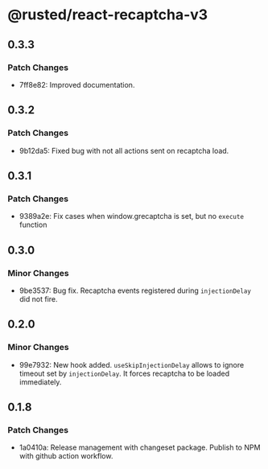# @rusted/react-recaptcha-v3

## 0.3.3

### Patch Changes

- 7ff8e82: Improved documentation.

## 0.3.2

### Patch Changes

- 9b12da5: Fixed bug with not all actions sent on recaptcha load.

## 0.3.1

### Patch Changes

- 9389a2e: Fix cases when window.grecaptcha is set, but no `execute` function

## 0.3.0

### Minor Changes

- 9be3537: Bug fix. Recaptcha events registered during `injectionDelay` did not fire.

## 0.2.0

### Minor Changes

- 99e7932: New hook added. `useSkipInjectionDelay` allows to ignore timeout set by `injectionDelay`. It forces recaptcha to be loaded immediately.

## 0.1.8

### Patch Changes

- 1a0410a: Release management with changeset package. Publish to NPM with github action workflow.
